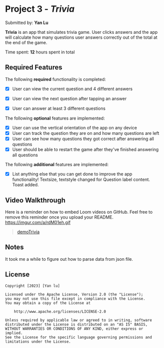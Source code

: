 # Project 3 - *Trivia*

Submitted by: **Yan Lu**

**Trivia** is an app that simulates trivia game. User clicks answers and the app will calculate how many questions user answers correctly out of the total at the end of the game.

Time spent: **12** hours spent in total

## Required Features

The following **required** functionality is completed:

- [x] User can view the current question and 4 different answers
- [x] User can view the next question after tapping an answer
- [x] User can answer at least 3 different questions


The following **optional** features are implemented:

- [x] User can use the vertical orientation of the app on any device
- [x] User can track the question they are on and how many questions are left
- [x] User can see how many questions they got correct after answering all questions
- [x] User should be able to restart the game after they've finished answering all questions

The following **additional** features are implemented:

- [x] List anything else that you can get done to improve the app functionality!
      Textsize, textstyle changed for Question label content. Toast added.

## Video Walkthrough

Here is a reminder on how to embed Loom videos on GitHub. Feel free to remove this reminder once you upload your README. 
https://imgur.com/a/rdM01eh.gif
<blockquote class="imgur-embed-pub" lang="en" data-id="a/rdM01eh"  ><a href="//imgur.com/a/rdM01eh">demoTrivia</a></blockquote><script async src="//s.imgur.com/min/embed.js" charset="utf-8"></script>


## Notes

It took me a while to figure out how to parse data from json file.

## License

    Copyright [2023] [Yan lu]

    Licensed under the Apache License, Version 2.0 (the "License");
    you may not use this file except in compliance with the License.
    You may obtain a copy of the License at

        http://www.apache.org/licenses/LICENSE-2.0

    Unless required by applicable law or agreed to in writing, software
    distributed under the License is distributed on an "AS IS" BASIS,
    WITHOUT WARRANTIES OR CONDITIONS OF ANY KIND, either express or implied.
    See the License for the specific language governing permissions and
    limitations under the License.
